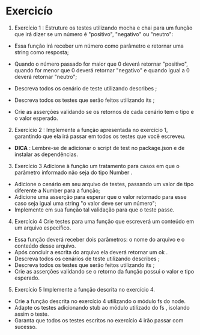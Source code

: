 # Exercicío

1. Exercício 1 : Estruture os testes utilizando mocha e chai para um função que irá dizer se um número é "positivo", "negativo" ou "neutro":
  * Essa função irá receber um número como parâmetro e retornar uma string como resposta;
  * Quando o número passado for maior que 0 deverá retornar "positivo", quando for menor que 0 deverá retornar "negativo" e quando igual a 0 deverá retornar "neutro";
  * Descreva todos os cenário de teste utilizando describes ;
  * Descreva todos os testes que serão feitos utilizando its ;

  * Crie as asserções validando se os retornos de cada cenário tem o tipo e o valor esperado.

2. Exercício 2 : Implemente a função apresentada no exercício 1, garantindo que ela irá passar em todos os testes que você escreveu.
  * **DICA** : Lembre-se de adicionar o script de test no package.json e de instalar as dependências.

3. Exercício 3 Adicione à função um tratamento para casos em que o parâmetro informado não seja do tipo Number .
  * Adicione o cenário em seu arquivo de testes, passando um valor de tipo diferente a Number para a função;
  * Adicione uma asserção para esperar que o valor retornado para esse caso seja igual uma string "o valor deve ser um número";
  * Implemente em sua função tal validação para que o teste passe.

4. Exercício 4 Crie testes para uma função que escreverá um conteúdo em um arquivo específico.
  * Essa função deverá receber dois parâmetros: o nome do arquivo e o conteúdo desse arquivo.
  * Após concluir a escrita do arquivo ela deverá retornar um ok .
  * Descreva todos os cenários de teste utilizando describes ;
  * Descreva todos os testes que serão feitos utilizando its ;
  * Crie as asserções validando se o retorno da função possui o valor e tipo esperado.

5. Exercício 5 Implemente a função descrita no exercício 4.
  * Crie a função descrita no exercício 4 utilizando o módulo fs do node.
  * Adapte os testes adicionando stub ao módulo utilizado do fs , isolando assim o teste.
  * Garanta que todos os testes escritos no exercício 4 irão passar com sucesso.